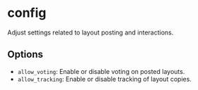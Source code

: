 # config

Adjust settings related to layout posting and interactions.

## Options

* `allow_voting`: Enable or disable voting on posted layouts.
* `allow_tracking`: Enable or disable tracking of layout copies.

